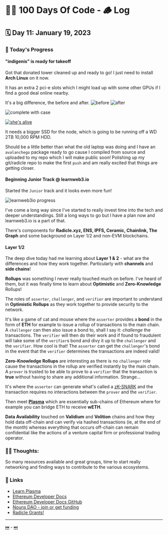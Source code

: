 # 👨‍💻 100 Days Of Code - 🪵 Log

## 🗓️ Day 11: January 19, 2023

### **🥵 Today's Progress**
#### "indigenis" is ready for takeoff
Got that donated tower cleaned up and ready to go! I just need to install **Arch Linux** on it now.

It has an extra 2 pci-e slots which I might load up with some other GPUs if I find a good deal online nearby.

It's a big difference, the before and after.
![before](https://imgur.com/6k0z8rb.png)
![after](https://imgur.com/KPH6Ato.png)

![complete with case](https://imgur.com/aNbYBg1.png)

[![she's alive](https://imgur.com/1OZlJIf.png)](https://imgur.com/1OZlJIf)

It needs a bigger SSD for the node, which is going to be running off a WD 2TB 10,000 RPM HDD.

Should be a little better than what the old laptop was doing and I have an `avalanchego` package ready to go cause I compiled from source and uploaded to my repo which I will make public soon! Polishing up my git/radicle repo to make the first `push` and am really excited that things are getting closer.

#### Beginning Junior Track @ learnweb3.io
Started the `Junior` track and it looks even more fun!

![learnweb3io progress](https://imgur.com/ADIHcmn.png)

I've come a long way since I've started to really invest time into the tech and deeper understandings. Still a long ways to go but I have a plan now and learnweb3.io is a part of that.

There's components for **Radicle.xyz, ENS, IPFS, Ceramic, Chainlink, The Graph** and some background on Layer 1/2 and non-EVM blockchains.

#### Layer 1/2
The deep dive today had me learning about **Layer 1 & 2** - what are the differences and how they work together. Particularly with **channels** and **side chains**!

**Rollups** was something I never really touched much on before. I've heard of them, but it was finally time to learn about **Optimistic** and **Zero-Knowledge** Rollups!

The roles of `asserter`, `challenger`, and `verifier` are important to understand in **Optimistic Rollups** as they work together to provide security to the network.

It's like a game of cat and mouse where the `asserter` provides a **bond** in the form of **ETH** for example to issue a rollup of transactions to the main chain. A `challenger` can then also issue a bond to, shall I say it: *challenge* the transactions. The `verifier` will then do their work and if found to fraudulent will take some of the `verifier`s bond and divy it up to the `challenger` and the `verifier`. How cool is that! The `asserter` can get the `challenger`'s bond in the event that the `verifier` determines the transactions are indeed valid!

**Zero-Knowledge Rollups** are interesting as there is no `challenger` role cause the transactions in the rollup are verified instantly by the main chain. A `prover` is trusted to be able to prove to a `verifier` that the transaction is **true** without having to share any additional information. Strange...

It's where the `asserter` can generate what's called a [zK-SNARK](https://en.wikipedia.org/wiki/Non-interactive_zero-knowledge_proof) and the transaction requires no interactions between the `prover` and the `verifier`.

Then meet [**Plasma**](https://ethereum.org/en/developers/docs/scaling/plasma/) which are essentially sub-chains of Ethereum where for example you can bridge ETH to receive **wETH**.

**Data Availability** touched on **Validium** and **Volition** chains and how they hold data off-chain and can verify via hashed transactions (ie, at the end of the month) whereas everything that occurs off-chain can remain confidential like the actions of a venture capital firm or professional trading operator.

### **😶‍🌫 Thoughts:**
So many resources available and great groups, time to start really networking and finding ways to contribute to the various ecosystems.

### **🔗 Links**
 - [Learn Plasma](https://www.learnplasma.org/en/)
 - [Ethereum Developer Docs](https://ethereum.org/en/developers/docs/)
 - [Ethereum Developer Docs GitHub](https://github.com/ethereum/ethereum-org-website/tree/dev/src/content/developers)
 - [Nouns DAO - join or get funding](https://nouns.wtf/)
 - [Radicle Grants!](https://forest-text-046.notion.site/Radicle-Grants-cf58bc44342d4e2f84605a701f41a137)

***

[⏮️](010.md) - [⏭️](012.md)
